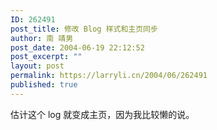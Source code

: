 ```yaml
---
ID: 262491
post_title: 修改 Blog 样式和主页同步
author: 南 靖男
post_date: 2004-06-19 22:12:52
post_excerpt: ""
layout: post
permalink: https://larryli.cn/2004/06/262491
published: true
---
```

估计这个 log 就变成主页，因为我比较懒的说。